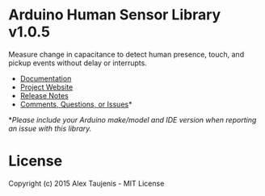 # Arduino Human Sensor Library v1.0.5
Measure change in capacitance to detect human presence, touch, and pickup events without delay or interrupts.

* [Documentation](http://robotsbigdata.com/docs-arduino-human-sensor.html)
* [Project Website](http://robotsbigdata.com)
* [Release Notes](https://github.com/alextaujenis/RBD_HumanSensor/releases)
* [Comments, Questions, or Issues](https://github.com/alextaujenis/RBD_HumanSensor/issues/new)*

\**Please include your Arduino make/model and IDE version when reporting an issue with this library.*

# License
Copyright (c) 2015 Alex Taujenis - MIT License

